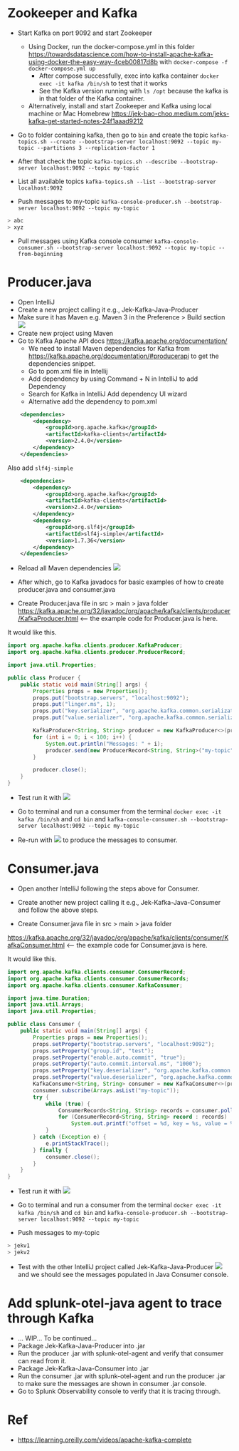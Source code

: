 # Zookeeper and Kafka #
- Start Kafka on port 9092 and start Zookeeper
    - Using Docker, run the docker-compose.yml in this folder https://towardsdatascience.com/how-to-install-apache-kafka-using-docker-the-easy-way-4ceb00817d8b with `docker-compose -f docker-compose.yml up`
        - After compose successfully, exec into kafka container `docker exec -it kafka /bin/sh` to test that it works
        - See the Kafka version running with `ls /opt` because the kafka is in that folder of the Kafka container.
    - Alternatively, install and start Zookeeper and Kafka using local machine or Mac Homebrew https://jek-bao-choo.medium.com/jeks-kafka-get-started-notes-24f1aaad9212 

- Go to folder containing kafka, then go to `bin` and create the topic `kafka-topics.sh --create --bootstrap-server localhost:9092 --topic my-topic --partitions 3 --replication-factor 1`
- After that check the topic `kafka-topics.sh --describe --bootstrap-server localhost:9092 --topic my-topic`
- List all available topics `kafka-topics.sh --list --bootstrap-server localhost:9092`
- Push messages to my-topic `kafka-console-producer.sh --bootstrap-server localhost:9092 --topic my-topic`
```bash
> abc
> xyz
```
- Pull messages using Kafka console consumer `kafka-console-consumer.sh --bootstrap-server localhost:9092 --topic my-topic --from-beginning`

# Producer.java
- Open IntelliJ
- Create a new project calling it e.g., Jek-Kafka-Java-Producer
- Make sure it has Maven e.g. Maven 3 in the Preference > Build section ![](maven.png)
- Create new project using Maven
- Go to Kafka Apache API docs https://kafka.apache.org/documentation/ 
    - We need to install Maven dependencies for Kafka from https://kafka.apache.org/documentation/#producerapi to get the dependencies snippet.
    - Go to pom.xml file in Intellij
    - Add dependency by using Command + N in IntelliJ to add Dependency
    - Search for Kafka in IntelliJ Add dependency UI wizard
    - Alternative add the dependency to pom.xml 
```xml
    <dependencies>
        <dependency>
            <groupId>org.apache.kafka</groupId>
            <artifactId>kafka-clients</artifactId>
            <version>2.4.0</version>
        </dependency>
    </dependencies>
```
Also add `slf4j-simple`
```xml
    <dependencies>
        <dependency>
            <groupId>org.apache.kafka</groupId>
            <artifactId>kafka-clients</artifactId>
            <version>2.4.0</version>
        </dependency>
        <dependency>
            <groupId>org.slf4j</groupId>
            <artifactId>slf4j-simple</artifactId>
            <version>1.7.36</version>
        </dependency>
    </dependencies>
```

- Reload all Maven dependencies ![](reload.png)

- After which, go to Kafka javadocs for basic examples of how to create producer.java and consumer.java 

- Create Producer.java file in src > main > java folder https://kafka.apache.org/32/javadoc/org/apache/kafka/clients/producer/KafkaProducer.html <-- the example code for Producer.java is here.

It would like this.
```java
import org.apache.kafka.clients.producer.KafkaProducer;
import org.apache.kafka.clients.producer.ProducerRecord;

import java.util.Properties;

public class Producer {
    public static void main(String[] args) {
        Properties props = new Properties();
        props.put("bootstrap.servers", "localhost:9092");
        props.put("linger.ms", 1);
        props.put("key.serializer", "org.apache.kafka.common.serialization.StringSerializer");
        props.put("value.serializer", "org.apache.kafka.common.serialization.StringSerializer");

        KafkaProducer<String, String> producer = new KafkaProducer<>(props);
        for (int i = 0; i < 100; i++) {
            System.out.println("Messages: " + i);
            producer.send(new ProducerRecord<String, String>("my-topic", Integer.toString(i), Integer.toString(i)));
        }

        producer.close();
    }
}
```

- Test run it with ![](test-producer.png)

- Go to terminal and run a consumer from the terminal `docker exec -it kafka /bin/sh` and `cd bin` and `kafka-console-consumer.sh --bootstrap-server localhost:9092 --topic my-topic`

- Re-run with ![](test-producer.png) to produce the messages to consumer.


# Consumer.java

- Open another IntelliJ following the steps above for Consumer.

- Create another new project calling it e.g., Jek-Kafka-Java-Consumer and follow the above steps.

- Create Consumer.java file in src > main > java folder

https://kafka.apache.org/32/javadoc/org/apache/kafka/clients/consumer/KafkaConsumer.html <-- the example code for Consumer.java is here.

It would like this.
```java
import org.apache.kafka.clients.consumer.ConsumerRecord;
import org.apache.kafka.clients.consumer.ConsumerRecords;
import org.apache.kafka.clients.consumer.KafkaConsumer;

import java.time.Duration;
import java.util.Arrays;
import java.util.Properties;

public class Consumer {
    public static void main(String[] args) {
        Properties props = new Properties();
        props.setProperty("bootstrap.servers", "localhost:9092");
        props.setProperty("group.id", "test");
        props.setProperty("enable.auto.commit", "true");
        props.setProperty("auto.commit.interval.ms", "1000");
        props.setProperty("key.deserializer", "org.apache.kafka.common.serialization.StringDeserializer");
        props.setProperty("value.deserializer", "org.apache.kafka.common.serialization.StringDeserializer");
        KafkaConsumer<String, String> consumer = new KafkaConsumer<>(props);
        consumer.subscribe(Arrays.asList("my-topic"));
        try {
            while (true) {
                ConsumerRecords<String, String> records = consumer.poll(Duration.ofMillis(100));
                for (ConsumerRecord<String, String> record : records)
                    System.out.printf("offset = %d, key = %s, value = %s, partition = %s%n", record.offset(), record.key(), record.value(), record.partition());
            }
        } catch (Exception e) {
            e.printStackTrace();
        } finally {
            consumer.close();
        }
    }
}
```

- Test run it with ![](test-consumer.png)

- Go to terminal and run a consumer from the terminal `docker exec -it kafka /bin/sh` and `cd bin` and `kafka-console-producer.sh --bootstrap-server localhost:9092 --topic my-topic`

- Push messages to my-topic
```bash
> jekv1
> jekv2
```

- Test with the other IntelliJ project called Jek-Kafka-Java-Producer ![](test-producer.png) and we should see the messages populated in Java Consumer console.

# Add splunk-otel-java agent to trace through Kafka
- ... WIP... To be continued...
- Package Jek-Kafka-Java-Producer into .jar
- Run the producer .jar with splunk-otel-agent and verify that consumer can read from it.
- Package Jek-Kafka-Java-Consumer into .jar
- Run the consumer .jar with splunk-otel-agent and run the producer .jar to make sure the messages are shown in consumer .jar console.
- Go to Splunk Observability console to verify that it is tracing through.

# Ref #
- https://learning.oreilly.com/videos/apache-kafka-complete 